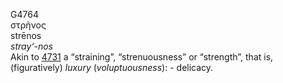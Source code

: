 <body>
  <p>G4764<br>  στρῆνος  <br> strēnos  <br><i>stray‘-nos </i><br>Akin to <a href="g4731.htm">4731</a>  a “straining”, “strenuousness” or “strength”, that is, (figuratively) <i>luxury</i> (<i>voluptuousness</i>): - delicacy.<br></p>
 </body>